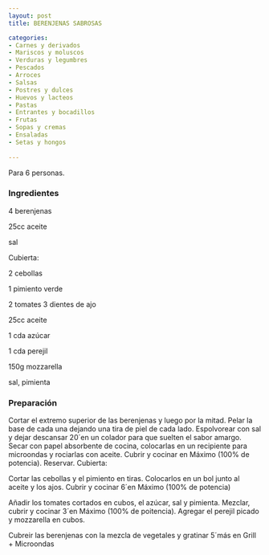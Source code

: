 ```yaml
---
layout: post
title: BERENJENAS SABROSAS

categories:
- Carnes y derivados
- Mariscos y moluscos
- Verduras y legumbres
- Pescados
- Arroces
- Salsas
- Postres y dulces
- Huevos y lacteos
- Pastas
- Entrantes y bocadillos
- Frutas
- Sopas y cremas
- Ensaladas
- Setas y hongos
 
---
```

Para 6 personas.

<h3>Ingredientes</h3>
4 berenjenas

25cc aceite

sal

Cubierta:

2 cebollas

1 pimiento verde

2 tomates 3 dientes de ajo

25cc aceite

1 cda azúcar

1 cda perejil

150g mozzarella

sal, pimienta

<h3>Preparación</h3>
Cortar el extremo superior de las berenjenas y luego por la mitad. Pelar la base de cada una dejando una tira de piel de cada lado. Espolvorear con sal y dejar descansar 20&acute;en un colador para que suelten el sabor amargo. Secar con papel absorbente de cocina, colocarlas en un recipiente para microondas y rociarlas con aceite. Cubrir y cocinar en Máximo (100% de potencia). Reservar. Cubierta:

Cortar las cebollas y el pimiento en tiras. Colocarlos en un bol junto al aceite y los ajos. Cubrir y cocinar 6&acute;en Máximo (100% de potencia)

Añadir los tomates cortados en cubos, el azúcar, sal y pimienta. Mezclar, cubrir y cocinar 3&acute;en Máximo (100% de poitencia). Agregar el perejil picado y mozzarella en cubos.

Cubreir las berenjenas con la mezcla de vegetales y gratinar 5&acute;más en Grill + Microondas

